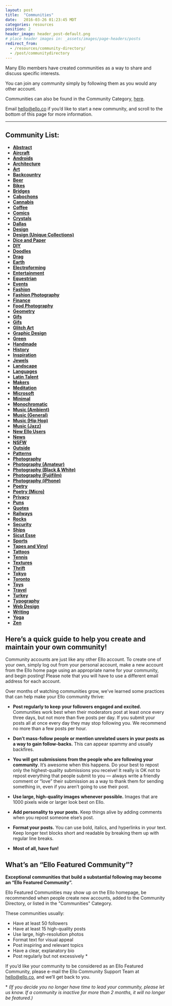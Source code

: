 ```yaml
---
layout: post
title:  "Communities"
date:   2016-03-26 01:23:45 MDT
categories: resources
position: 2
header_image: header_post-default.png
# place header images in: _assets/images/page-headers/posts
redirect_from:
  - /resources/community-directory/
  - /post/communitydirectory
---
```


<!-- DO NOT DELETE. App links lead here. -->

Many Ello members have created communities as a way to share and discuss specific interests.

You can join any community simply by following them as you would any other account.

Communities can also be found in the Community Category, [here](https://ello.co/discover/communities).

Email [hello@ello.co](mailto:hello@ello.co) if you’d like to start a new community, and scroll to the bottom of this page for more information. 

---

## Community List:

- **[Abstract](https://ello.co/elloabstract)**
- **[Aircraft](https://ello.co/elloaircraft)**
- **[Androids](https://ello.co/elloandroid)** 
- **[Architecture](https://ello.co/elloarchitecture)** 
- **[Art](https://ello.co/elloart)** 
- **[Backcountry](https://ello.co/ellobackcountry)** 
- **[Beer](https://ello.co/ellobrew)**
- **[Bikes](https://ello.co/bikelove)**
- **[Bridges](https://ello.co/ellobridges)** 
- **[Cabochons](https://ello.co/cabochons)**
- **[Cannabis](https://ello.co/ellocannabis)** 
- **[Coffee](https://ello.co/ellocoffeelovers)** 
- **[Comics](https://ello.co/comicbuzz)**
- **[Crystals](https://ello.co/ellocrystals)**
- **[Dallas](https://ello.co/dallasnews)** 
- **[Design](https://ello.co/ellodesign)** 
- **[Design (Unique Collections)](https://ello.co/p-e-a-c)**
- **[Dice and Paper](https://ello.co/ello_dice_and_paper)** 
- **[DIY](https://ello.co/ellodiy)** 
- **[Doodles](https://ello.co/doodlehouse)** 
- **[Drag](https://ello.co/ellodrag)** 
- **[Earth](https://ello.co/travelwithme)** 
- **[Electroforming](https://ello.co/elloelectroforming)**
- **[Entertainment](https://ello.co/entertainment)** 
- **[Equestrian](https://ello.co/elloequestrian)** 
- **[Events](https://ello.co/ello-events)** 
- **[Fashion](https://ello.co/ellofashion)** 
- **[Fashion Photography](https://ello.co/fashionphotography)**
- **[Finance](https://ello.co/ellofinance)** 
- **[Food Photography](https://ello.co/ellofoodphotography)**
- **[Geometry](https://ello.co/geometry)**
- **[Gifs](https://ello.co/ellogifs)**
- **[Gifs](http://ello.co/gifs)**
- **[Glitch Art](https://ello.co/elloglitchart)** 
- **[Graphic Design](https://ello.co/graphicdesign)** 
- **[Green](https://ello.co/ellogreen)** 
- **[Handmade](https://ello.co/handmadeconnect)**
- **[History](https://ello.co/oldendaze)** 
- **[Inspiration](https://ello.co/dailyinspiration)**
- **[Jewels](https://ello.co/ellojewels)** 
- **[Landscape](https://ello.co/ellolandscape)** 
- **[Languages](https://ello.co/ellolanguages)**
- **[Latin Talent](https://ello.co/ellolatintalent)**
- **[Makers](https://ello.co/ellomakers)**
- **[Meditation](https://ello.co/meditation)** 
- **[Microsoft](https://ello.co/ellomicrosoft)** 
- **[Minimal](https://ello.co/ellominimal)** 
- **[Monochromatic](https://ello.co/monochromatica)** 
- **[Music (Ambient)](https://ello.co/elloambient)** 
- **[Music (General)](https://ello.co/ellomusic)** 
- **[Music (Hip Hop)](https://ello.co/ellohiphop)** 
- **[Music (Jazz)](https://ello.co/ellojazz)** 
- **[New Ello Users](https://ello.co/ellonew)**
- **[News](https://ello.co/ellonews)** 
- **[NSFW](https://ello.co/hotsexywomen)** 
- **[Outside](https://ello.co/ellooutside)** 
- **[Patterns](https://ello.co/ellopatterns)** 
- **[Photography](https://ello.co/ellophotography)** 
- **[Photography (Amateur)](https://ello.co/amateur_photography)** 
- **[Photography (Black & White)](https://ello.co/black-and-white-photography)** 
- **[Photography (Fujifilm)](https://ello.co/ellofujifilm)** 
- **[Photography (iPhone)](https://ello.co/elloiphoneography)** 
- **[Poetry](https://ello.co/ellopoetry)** 
- **[Poetry (Micro)](https://ello.co/micro_poetics)** 
- **[Privacy](https://ello.co/elloprivacy)**
- **[Puns](https://ello.co/ellopundemonium)** 
- **[Quotes](https://ello.co/quotes)** 
- **[Railways](https://ello.co/ellorailways)** 
- **[Rocks](https://ello.co/ellorockhounds)**
- **[Security](https://ello.co/ellosecurity)** 
- **[Ships](https://ello.co/elloships)** 
- **[Sicut Esse](https://ello.co/sicutesse)** 
- **[Sports](https://ello.co/ellosport)** 
- **[Tapes and Vinyl](https://ello.co/ellotapesandvinyl)** 
- **[Tattoos](https://ello.co/ellotattoos)**
- **[Tennis](https://ello.co/tennisblog)** 
- **[Textures](https://ello.co/ellotextures)**
- **[Thrift](https://ello.co/ellothrift)**
- **[Tokyo](https://ello.co/ello_tokyo)**
- **[Toronto](https://ello.co/ellotoronto)** 
- **[Toys](https://ello.co/ellotoys)** 
- **[Travel](https://ello.co/ellotravel)** 
- **[Turkey](https://ello.co/elloturkiye)** 
- **[Typography](https://ello.co/ellotypography)** 
- **[Web Design](https://ello.co/ellowebdesign)** 
- **[Writing](https://ello.co/ellowrites)** 
- **[Yoga](https://ello.co/elloyoga)** 
- **[Zen](https://ello.co/ellozen)** 

## Here’s a quick guide to help you create and maintain your own community!

Community accounts are just like any other Ello account. To create one of your own, simply log out from your personal account, make a new account from the Ello home page using an appropriate name for your community, and begin posting! Please note that you will have to use a different email address for each account. 

Over months of watching communities grow, we’ve learned some practices that can help make your Ello community thrive:

* **Post regularly to keep your followers engaged and excited.** Communities work best when their moderators post at least once every three days, but not more than five posts per day. If you submit your posts all at once every day they may stop following you. We recommend no more than a few posts per hour.

* **Don’t mass-follow people or mention unrelated users in your posts as a way to gain follow-backs.** This can appear spammy and usually backfires.

* **You will get submissions from the people who are following your community**. It’s awesome when this happens. Do your best to repost only the highest-quality submissions you receive! It really is OK not to repost everything that people submit to you — always write a friendly comment or “love” their submission as a way to thank them for sending something in, even if you aren’t going to use their post.

* **Use large, high-quality images whenever possible.** Images that are 1000 pixels wide or larger look best on Ello.

* **Add personality to your posts.** Keep things alive by adding comments when you repost someone else’s post.

* **Format your posts.** You can use bold, italics, and hyperlinks in your text. Keep longer text blocks short and readable by breaking them up with regular line breaks.

* **Most of all, have fun!**

## What’s an “Ello Featured Community”?

**Exceptional communities that build a substantial following may become an “Ello Featured Community”.**

Ello Featured Communities may show up on the Ello homepage, be recommended when people create new accounts, added to the Community Directory, or listed in the "Communities" Category. 

These communities usually:

* Have at least 50 followers
* Have at least 15 high-quality posts
* Use large, high-resolution photos
* Format text for visual appeal
* Post inspiring and relevant topics
* Have a clear, explanatory bio
* Post regularly but not excessively \*

If you’d like your community to be considered as an Ello Featured Community, please e-mail the Ello Community Support Team at hello@ello.co, and we’ll get back to you. 

\* *(If you decide you no longer have time to lead your community, please let us know. If a community is inactive for more than 2 months, it will no longer be featured.)*

